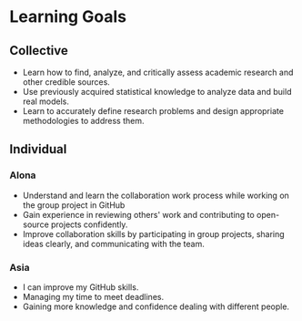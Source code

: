 # Learning Goals

## Collective

- Learn how to find, analyze, and critically assess academic
research and other credible sources.
- Use previously acquired statistical knowledge to
 analyze data and build real models.
- Learn to accurately define research problems and
design appropriate methodologies to address them.
  
## Individual

### Alona

- Understand and learn the collaboration work process while
 working on the group project in GitHub
- Gain experience in reviewing others' work and
 contributing to open-source projects confidently.
- Improve collaboration skills by participating in group
  projects, sharing ideas clearly, and communicating with the team.

### Asia

- I can improve my GitHub skills.
- Managing my time to meet deadlines.
- Gaining more knowledge and confidence dealing with different people.
